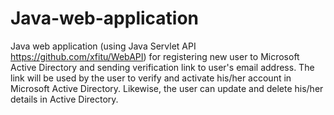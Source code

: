 # Java-web-application
Java web application (using Java Servlet API https://github.com/xfitu/WebAPI) for registering new user to Microsoft Active Directory and sending verification link to user's email address. The link will be used by the user to verify and activate his/her account in Microsoft Active Directory. Likewise, the user can update and delete his/her details in Active Directory. 
